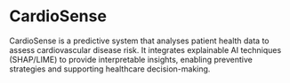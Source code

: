 # CardioSense
CardioSense is a predictive system that analyses patient health data to assess cardiovascular disease risk. It integrates explainable AI techniques (SHAP/LIME) to provide interpretable insights, enabling preventive strategies and supporting healthcare decision-making.
